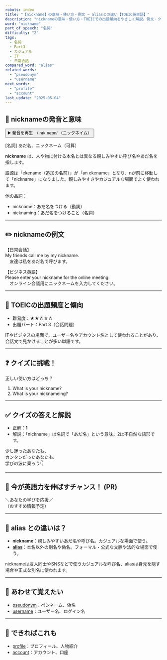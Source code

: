```yaml
---
robots: index
title: "【nickname】の意味・使い方・例文 ― aliasとの違い【TOEIC英単語】"
description: "nicknameの意味・使い方・TOEICでの出題傾向をやさしく解説。例文・クイズ付きでaliasとの違いもわかりやすく学べます。"
word: "nickname"
part_of_speech: "名詞"
difficulty: "2"
tags:
  - 名詞
  - Part3
  - カジュアル
  - IT
  - 日常会話
compared_word: "alias"
related_words:
  - "pseudonym"
  - "username"
next_words:
  - "profile"
  - "account"
last_update: "2025-05-04"
---
```


## 🔰 nicknameの発音と意味

<button class="play-audio" onclick="playTTS('nickname')">
  <span class="play-audio-main">
    ▶️ 発音を再生　/ˈnɪkˌneɪm/
  </span>
  <span class="play-audio-sub">
    （ニックネイム）
  </span>
</button>

[名詞] あだ名、ニックネーム（可算）

**nickname** は、人や物に付ける本名とは異なる親しみやすい呼び名やあだ名を指します。

語源は「ekename（追加の名前）」が「an ekename」となり、nが前に移動して「nickname」になりました。親しみやすさやカジュアルな場面でよく使われます。

他の品詞：  
- nickname：あだ名をつける（動詞）
- nicknaming：あだ名をつけること（名詞）

---

## ✏️ nicknameの例文

【日常会話】  
My friends call me by my nickname.  
　友達は私をあだ名で呼びます。

【ビジネス英語】  
Please enter your nickname for the online meeting.  
　オンライン会議用にニックネームを入力してください。

---

## 🎯 TOEICの出題頻度と傾向

- 難易度：★★☆☆☆
- 出題パート：Part 3（会話問題）

ITやビジネスの場面で、ユーザー名やアカウント名として使われることがあり、会話文で見かけることが多い単語です。

---

## ❓ クイズに挑戦！

正しい使い方はどっち？

1. What is your nickname?  
2. What is your nicknameing?

---

## ✅ クイズの答えと解説

- 正解：**1**
- 解説：「nickname」は名詞で「あだ名」という意味。2は不自然な語形です。

少し迷ったあなたも、  
カンタンだったあなたも、  
学びの波に乗ろう👇️

---

## 🚀 今が英語力を伸ばすチャンス！ (PR)

<div class="info-center">
＼あなたの学びを応援／<br>  
（おすすめ情報予定）
</div>

---

## 🤔  alias との違いは？

- **nickname**：親しみやすいあだ名や呼び名。カジュアルな場面で使う。
- **[alias](/word/alias/)**：本名以外の別名や偽名。フォーマル・公式な文脈や法的な場面で使う。

nicknameは友人同士やSNSなどで使うカジュアルな呼び名、aliasは身元を隠す場合や正式な別名に使われます。

---

## 🧩 あわせて覚えたい

- [pseudonym](/word/pseudonym/)：ペンネーム、偽名
- [username](/word/username/)：ユーザー名、ログイン名

---

## 📖 できればこれも

- [profile](/word/profile/)：プロフィール、人物紹介
- [account](/word/account/)：アカウント、口座

<!-- cvid: aid01_bid37 -->
